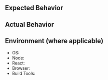 ## Expected Behavior

## Actual Behavior

## Environment (where applicable)

- OS:
- Node:
- React:
- Browser:
- Build Tools:
